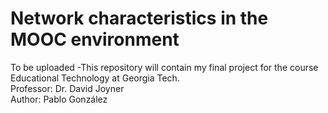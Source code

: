 # Network characteristics in the MOOC environment
To be uploaded -This repository will contain my final project for the course Educational Technology at Georgia Tech. <br/>
Professor: Dr. David Joyner<br/>
Author: Pablo González
